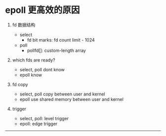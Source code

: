 # epoll 更高效的原因

1. fd 数据结构
    * select
        * fd bit marks: fd count limit - 1024
    * poll
        * pollfd[]: custom-length array

1. which fds are ready?
    * select, poll dont know
    * epoll know

1. fd copy
    * select, poll copy between user and kernel
    * epoll use shared memory between user and kernel

1. trigger
    * select, poll: level trigger
    * epoll: edge trigger

---

